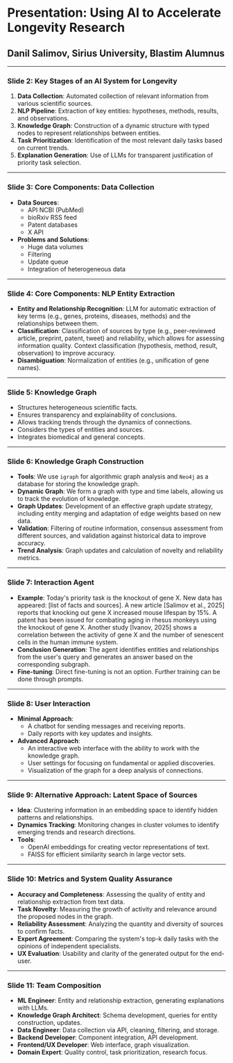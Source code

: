 # Presentation: Using AI to Accelerate Longevity Research
## Danil Salimov, Sirius University, Blastim Alumnus

---

### Slide 2: Key Stages of an AI System for Longevity
1.  **Data Collection**: Automated collection of relevant information from various scientific sources.
2.  **NLP Pipeline**: Extraction of key entities: hypotheses, methods, results, and observations.
3.  **Knowledge Graph**: Construction of a dynamic structure with typed nodes to represent relationships between entities.
4.  **Task Prioritization**: Identification of the most relevant daily tasks based on current trends.
5.  **Explanation Generation**: Use of LLMs for transparent justification of priority task selection.

---

### Slide 3: Core Components: Data Collection
- **Data Sources**:
  - API NCBI (PubMed)
  - bioRxiv RSS feed
  - Patent databases
  - X API
- **Problems and Solutions**:
  - Huge data volumes
  - Filtering
  - Update queue
  - Integration of heterogeneous data

---

### Slide 4: Core Components: NLP Entity Extraction
- **Entity and Relationship Recognition**: LLM for automatic extraction of key terms (e.g., genes, proteins, diseases, methods) and the relationships between them.
- **Classification**: Classification of sources by type (e.g., peer-reviewed article, preprint, patent, tweet) and reliability, which allows for assessing information quality. Context classification (hypothesis, method, result, observation) to improve accuracy.
- **Disambiguation**: Normalization of entities (e.g., unification of gene names).

---

### Slide 5: Knowledge Graph
- Structures heterogeneous scientific facts.
- Ensures transparency and explainability of conclusions.
- Allows tracking trends through the dynamics of connections.
- Considers the types of entities and sources.
- Integrates biomedical and general concepts.

---

### Slide 6: Knowledge Graph Construction
- **Tools**: We use `igraph` for algorithmic graph analysis and `Neo4j` as a database for storing the knowledge graph.
- **Dynamic Graph**: We form a graph with type and time labels, allowing us to track the evolution of knowledge.
- **Graph Updates**: Development of an effective graph update strategy, including entity merging and adaptation of edge weights based on new data.
- **Validation**: Filtering of routine information, consensus assessment from different sources, and validation against historical data to improve accuracy.
- **Trend Analysis**: Graph updates and calculation of novelty and reliability metrics.

---

### Slide 7: Interaction Agent
- **Example**: Today's priority task is the knockout of gene X. New data has appeared: [list of facts and sources]. A new article [Salimov et al., 2025] reports that knocking out gene X increased mouse lifespan by 15%. A patent has been issued for combating aging in rhesus monkeys using the knockout of gene X. Another study [Ivanov, 2025] shows a correlation between the activity of gene X and the number of senescent cells in the human immune system.
- **Conclusion Generation**: The agent identifies entities and relationships from the user's query and generates an answer based on the corresponding subgraph.
- **Fine-tuning**: Direct fine-tuning is not an option. Further training can be done through prompts.

---

### Slide 8: User Interaction
- **Minimal Approach**:
  - A chatbot for sending messages and receiving reports.
  - Daily reports with key updates and insights.
- **Advanced Approach**:
  - An interactive web interface with the ability to work with the knowledge graph.
  - User settings for focusing on fundamental or applied discoveries.
  - Visualization of the graph for a deep analysis of connections.

---

### Slide 9: Alternative Approach: Latent Space of Sources
- **Idea**: Clustering information in an embedding space to identify hidden patterns and relationships.
- **Dynamics Tracking**: Monitoring changes in cluster volumes to identify emerging trends and research directions.
- **Tools**:
  - OpenAI embeddings for creating vector representations of text.
  - FAISS for efficient similarity search in large vector sets.

---

### Slide 10: Metrics and System Quality Assurance
- **Accuracy and Completeness**: Assessing the quality of entity and relationship extraction from text data.
- **Task Novelty**: Measuring the growth of activity and relevance around the proposed nodes in the graph.
- **Reliability Assessment**: Analyzing the quantity and diversity of sources to confirm facts.
- **Expert Agreement**: Comparing the system's top-k daily tasks with the opinions of independent specialists.
- **UX Evaluation**: Usability and clarity of the generated output for the end-user.

---

### Slide 11: Team Composition
- **ML Engineer**: Entity and relationship extraction, generating explanations with LLMs.
- **Knowledge Graph Architect**: Schema development, queries for entity construction, updates.
- **Data Engineer**: Data collection via API, cleaning, filtering, and storage.
- **Backend Developer**: Component integration, API development.
- **Frontend/UX Developer**: Web interface, graph visualization.
- **Domain Expert**: Quality control, task prioritization, research focus.
